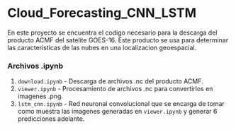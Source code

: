# Cloud_Forecasting_CNN_LSTM

En este proyecto se encuentra el codigo necesario para la descarga del producto ACMF del satelite GOES-16. Este producto se usa para determinar las caracteristicas de las nubes en una localizacion geoespacial.

### Archivos .ipynb
1. `download.ipynb` - Descarga de archivos .nc del producto ACMF.
2. `viewer.ipynb` - Procesamiento de archivos .nc para convertirlos en imagenes .png.
3. `lstm_cnn.ipynb` - Red neuronal convolucional que se encarga de tomar como muestra las imagenes generadas en `viewer.ipynb` y generar 6 predicciones adelante.
